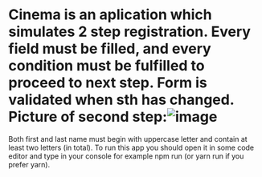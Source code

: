 # Cinema is an aplication which simulates 2 step registration. Every field must be filled, and every condition must be fulfilled to proceed to next step. Form is validated when sth has changed. Picture of second step:![image](https://user-images.githubusercontent.com/62549937/178706480-ab194394-944c-43e2-9897-b003407bb7b9.png)
Both first and last name must begin with uppercase letter and contain at least two letters (in total).
To run this app you should open it in some code editor and type in your console for example npm run (or yarn run if you prefer yarn).
